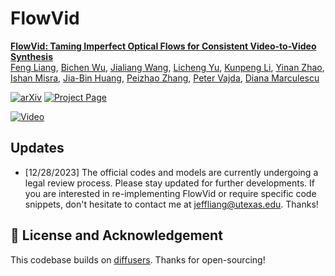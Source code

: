 # FlowVid

**[FlowVid: Taming Imperfect Optical Flows for Consistent Video-to-Video Synthesis]()**
<br/>
[Feng Liang](https://jeff-liangf.github.io/),
[Bichen Wu](https://scholar.google.com/citations?user=K3QJPdMAAAAJ&hl=en),
[Jialiang Wang](https://sites.google.com/view/jialiangwang/home/),
[Licheng Yu](https://lichengunc.github.io/),
[Kunpeng Li](https://kunpengli1994.github.io/),
[Yinan Zhao](https://yinan-zhao.github.io/),
[Ishan Misra](https://imisra.github.io/),
[Jia-Bin Huang](https://jbhuang0604.github.io/),
[Peizhao Zhang](https://www.linkedin.com/in/peizhao-zhang-14846042/),
[Peter Vajda](https://sites.google.com/site/vajdap),
[Diana Marculescu](https://www.ece.utexas.edu/people/faculty/diana-marculescu)
<br/>


[![arXiv](https://img.shields.io/badge/arXiv-2312.17681-b31b1b.svg)](https://arxiv.org/abs/2312.17681)
[![Project Page](https://img.shields.io/badge/Project-Website-orange)](https://jeff-liangf.github.io/projects/flowvid/)


[![Video](https://img.youtube.com/vi/o4_WypjOK10/0.jpg)](https://www.youtube.com/watch?v=o4_WypjOK10)


## Updates

- [12/28/2023] The official codes and models are currently undergoing a legal review process. Please stay updated for further developments. If you are interested in re-implementing FlowVid or require specific code snippets, don't hesitate to contact me at jeffliang@utexas.edu. Thanks!


## 📜 License and Acknowledgement

This codebase builds on [diffusers](https://github.com/huggingface/diffusers). Thanks for open-sourcing!
